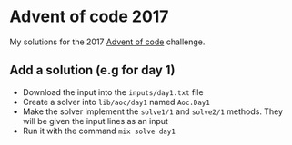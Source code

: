 # Advent of code 2017

My solutions for the 2017 [Advent of code](https://adventofcode.com/) challenge.

## Add a solution (e.g for day 1)

- Download the input into the `inputs/day1.txt` file
- Create a solver into `lib/aoc/day1` named `Aoc.Day1`
- Make the solver implement the `solve1/1` and `solve2/1` methods. They will be given the input lines as an input
- Run it with the command `mix solve day1`
